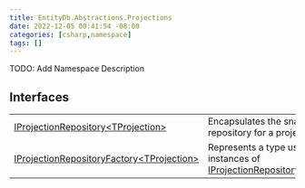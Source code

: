 ```yaml
---
title: EntityDb.Abstractions.Projections
date: 2022-12-05 00:41:54 -08:00
categories: [csharp,namespace]
tags: []
---
```



TODO: Add Namespace Description

## Interfaces
<table><tr><td><a href='/posts/csharp.member.entitydb.abstractions.projections.iprojectionrepository`1/'>IProjectionRepository&lt;TProjection&gt;</a></td><td>
Encapsulates the snapshot repository for a projection.
</td></tr><tr><td><a href='/posts/csharp.member.entitydb.abstractions.projections.iprojectionrepositoryfactory`1/'>IProjectionRepositoryFactory&lt;TProjection&gt;</a></td><td>
Represents a type used to create instances of <a href='/posts/csharp.member.entitydb.abstractions.projections.iprojectionrepository`1/'>IProjectionRepository&lt;TProjection&gt;</a></td></tr></table>
